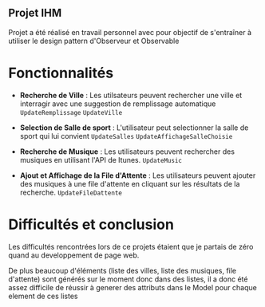 ## Projet IHM
Projet a été réalisé en travail personnel avec pour objectif de s'entraîner à utiliser le design pattern d'Observeur et Observable


# Fonctionnalités 

- **Recherche de Ville** : Les utilsateurs peuvent rechercher une ville et interragir avec une suggestion de remplissage automatique
`UpdateRemplissage`
`UpdateVille`


- **Selection de Salle de sport** : L'utilisateur peut selectionner la salle de sport qui lui convient
`UpdateSalles`
`UpdateAffichageSalleChoisie`

- **Recherche de Musique** : Les utilisateurs peuvent rechercher des musiques en utilisant l'API de Itunes.
`UpdateMusic`

- **Ajout et Affichage de la File d'Attente** : Les utilisateurs peuvent ajouter des musiques à une file d'attente en cliquant sur les résultats de la recherche.
`UpdateFileDattente`



# Difficultés et conclusion

Les difficultés rencontrées lors de ce projets étaient que je partais de zéro quand au developpement de page web.

De plus beaucoup d'éléments (liste des villes, liste des musiques, file d'attente) sont générés sur le moment donc dans des listes, il a donc été assez difficile de réussir à generer des attributs dans le Model pour chaque element de ces listes 
